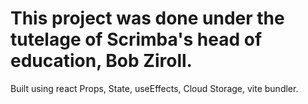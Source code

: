 # This project was done under the tutelage of Scrimba's head of education, Bob Ziroll.

Built using react Props, State, useEffects, Cloud Storage, vite bundler.
